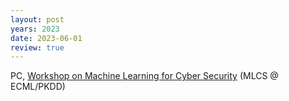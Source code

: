 ```yaml
---
layout: post
years: 2023
date: 2023-06-01
review: true
---
```


PC, [Workshop on Machine Learning for Cyber Security](https://mlcs.lasige.di.fc.ul.pt/) (MLCS @ ECML/PKDD) 